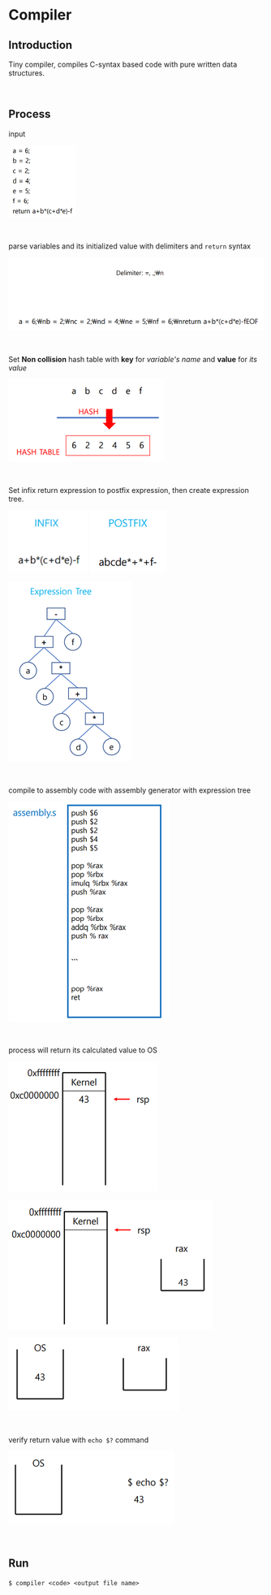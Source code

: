 # Compiler

## Introduction

Tiny compiler, compiles C-syntax based code with pure written data structures.

</br>

## Process

input

![input](./images/input.PNG)

</br>

parse variables and its initialized value with delimiters and `return` syntax

![parse](./images/parse.PNG)

</br>

Set **Non collision** hash table with **key** for _variable's name_ and **value** for _its value_

![hash](./images/hashTable.PNG)

</br>
   
 Set infix return expression to postfix expression, then create expression tree.   
   
![infix](./images/infix.PNG) ![postfix](./images/postfix.PNG)   
   
![tree](./images/exTree.PNG)   
   
</br>
   
 compile to assembly code with assembly generator with expression tree
   
![assembly](./images/assembly.PNG)   
   
</br>
   
 process will return its calculated value to OS
   
![pcbStack](./images/pcbStack.PNG)

![rax](./images/rax.PNG)

![os](./images/os.PNG)

</br>
   
 verify return value with `echo $?` command
   
![verify](./images/verify.PNG)
   
</br>
   
## Run
`$ compiler <code> <output file name>`

